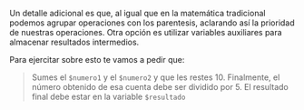Un detalle adicional es que, al igual que en la matemática tradicional podemos agrupar operaciones con los parentesis, aclarando así la prioridad de nuestras operaciones.
Otra opción es utilizar variables auxiliares para almacenar resultados intermedios.

Para ejercitar sobre esto te vamos a pedir que:

> Sumes el `$numero1` y el `$numero2` y que les restes 10. Finalmente, el número obtenido de esa cuenta debe ser dividido por 5. El resultado final debe estar en la variable `$resultado`